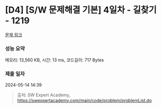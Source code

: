 # [D4] [S/W 문제해결 기본] 4일차 - 길찾기 - 1219 

[문제 링크](https://swexpertacademy.com/main/code/problem/problemDetail.do?contestProbId=AV14geLqABQCFAYD) 

### 성능 요약

메모리: 13,560 KB, 시간: 13 ms, 코드길이: 717 Bytes

### 제출 일자

2024-05-14 14:39



> 출처: SW Expert Academy, https://swexpertacademy.com/main/code/problem/problemList.do